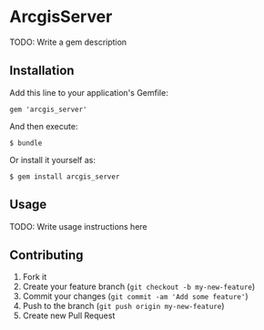 # ArcgisServer

TODO: Write a gem description

## Installation

Add this line to your application's Gemfile:

    gem 'arcgis_server'

And then execute:

    $ bundle

Or install it yourself as:

    $ gem install arcgis_server

## Usage

TODO: Write usage instructions here

## Contributing

1. Fork it
2. Create your feature branch (`git checkout -b my-new-feature`)
3. Commit your changes (`git commit -am 'Add some feature'`)
4. Push to the branch (`git push origin my-new-feature`)
5. Create new Pull Request
